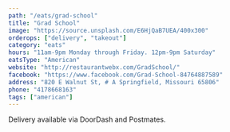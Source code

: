 ```yaml
---
path: "/eats/grad-school"
title: "Grad School"
image: "https://source.unsplash.com/E6HjQaB7UEA/400x300"
orderops: ["delivery", "takeout"]
category: "eats"
hours: "11am-9pm Monday through Friday. 12pm-9pm Saturday"
eatsType: "American"
website: "http://restaurantwebx.com/GradSchool/"
facebook: "https://www.facebook.com/Grad-School-84764887589"
address: "820 E Walnut St, # A Springfield, Missouri 65806"
phone: "4178668163"
tags: ["american"]
---
```


Delivery available via DoorDash and Postmates.
